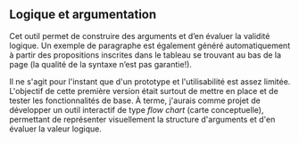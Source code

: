 Logique et argumentation
------------------------

Cet outil permet de construire des arguments et d’en évaluer la validité logique. Un exemple de paragraphe est également généré automatiquement à partir des propositions inscrites dans le tableau se trouvant au bas de la page (la qualité de la syntaxe n’est pas garantie!). 

Il ne s'agit pour l'instant que d'un prototype et l'utilisabilité est assez limitée. L'objectif de cette première version était surtout de mettre en place et de tester les fonctionnalités de base. À terme, j'aurais comme projet de développer un outil interactif de type *flow chart* (carte conceptuelle), permettant de représenter visuellement la structure d'arguments et d'en évaluer la valeur logique.





